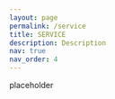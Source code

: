 ```yaml
---
layout: page
permalink: /service
title: SERVICE
description: Description
nav: true
nav_order: 4
---
```



placeholder